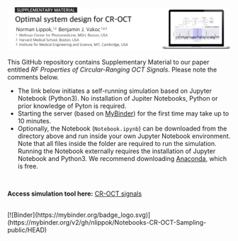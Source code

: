 <img src="readme.png" alt="drawing" width="800"/>

<!-- 
Norman Lippok<sup>1,2</sup>, Benjamin J. Vakoc<sup>1,2,3</sup> <br>
<i><sub><sup>1</sup>Wellman Center for Photomedicine, Massachusetts General Hospital, Boston, MA 02114, USA<br>
<sup>2</sup>Harvard Medical School, Boston, MA 02115, USA<br>
<sup>3</sup>Institute for Medical Engineering and Science, Massachusetts Institute of Technology, Cambridge, MA 02139, USA </sub>
</i> 
-->

This GitHub repository contains Supplementary Material to our paper entitled *RF Properties of Circular-Ranging OCT Signals*. Please note the comments below.
* The link below initiates a self-running simulation based on Jupyter Notebook (Python3). No installation of Jupiter Notebooks, Python or prior knowledge of Pyton is required.
* Starting the server (based on <a href="https://mybinder.org" target="_blank">MyBinder</a>) for the first time may take up to 10 minutes.
* Optionally, the Notebook (`Notebook.ipynb`) can be downloaded from the directory above and run inside your own Jupyter Notebook environment. Note that all files inside the folder are required to run the simulation. Running the Notebook externally requires the installation of Jupyter Notebook and Python3. We recommend downloading <a href="https://www.anaconda.com/products/individual" target="_blank">Anaconda</a>, which is free. 

<br>

**Access simulation tool here:**
<a href="https://mybinder.org/v2/gh/nlippok/Notebooks-CR-OCT-Sampling-public/HEAD?urlpath=%2Fvoila%2Frender%2FPart1%2FNotebook.ipynb" target="_blank">CR-OCT signals </a> 

<br>
[![Binder](https://mybinder.org/badge_logo.svg)](https://mybinder.org/v2/gh/nlippok/Notebooks-CR-OCT-Sampling-public/HEAD)


